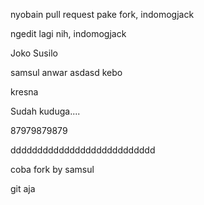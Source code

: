 nyobain pull request pake fork, indomogjack

ngedit lagi nih, indomogjack

Joko Susilo

samsul anwar asdasd kebo

kresna


Sudah kuduga....


87979879879

ddddddddddddddddddddddddddd

coba fork by samsul

git aja